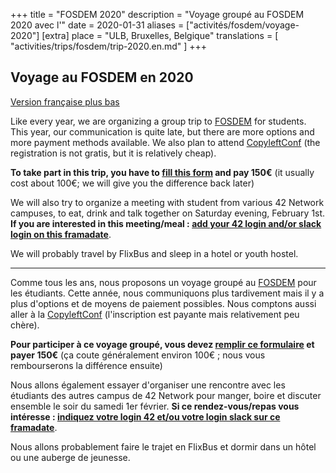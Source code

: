 +++
title = "FOSDEM 2020"
description = "Voyage groupé au FOSDEM 2020 avec l'"
date = 2020-01-31
aliases = ["activités/fosdem/voyage-2020"]
[extra]
place = "ULB, Bruxelles, Belgique"
translations = [
    "activities/trips/fosdem/trip-2020.en.md"
]
+++

## Voyage au FOSDEM en 2020

[Version française plus bas](#frenchversion)

Like every year, we are organizing a group trip to
[FOSDEM](https://fosdem.org/2020/) for students.
This year, our communication is quite late, but there are more options and more
payment methods available.
We also plan to attend [CopyleftConf](https://2020.copyleftconf.org/) (the
registration is not gratis, but it is relatively cheap).

**To take part in this trip, you have to [fill this
form](https://fosdem.sansnom.org) and pay 150€** (it usually cost about 100€;
we will give you the difference back later)

We will also try to organize a meeting with student from various 42 Network
campuses, to eat, drink and talk together on Saturday evening, February 1st.
**If you are interested in this meeting/meal : [add your 42 login and/or slack
login on this
framadate](https://framadate.org/42-meeting-fosdem-2020-with-asn)**.

We will probably travel by FlixBus and sleep in a hotel or youth hostel.

---

<span id="frenchversion"></span>

Comme tous les ans, nous proposons un voyage groupé au
[FOSDEM](https://fosdem.org/2020/) pour les étudiants.
Cette année, nous communiquons plus tardivement mais il y a plus d'options et
de moyens de paiement possibles.
Nous comptons aussi aller à la [CopyleftConf](https://2020.copyleftconf.org/)
(l'inscription est payante mais relativement peu chère).

**Pour participer à ce voyage groupé, vous devez [remplir ce
formulaire](https://fosdem.sansnom.org) et payer 150€** (ça coute généralement
environ 100€ ; nous vous rembourserons la différence ensuite)

Nous allons également essayer d'organiser une rencontre avec les étudiants des
autres campus de 42 Network pour manger, boire et discuter ensemble le soir du
samedi 1er février. **Si ce rendez-vous/repas vous intéresse : [indiquez votre
login 42 et/ou votre login slack sur ce
framadate](https://framadate.org/42-meeting-fosdem-2020-with-asn)**.

Nous allons probablement faire le trajet en FlixBus et dormir dans un hôtel ou
une auberge de jeunesse.
